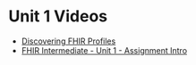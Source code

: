 # Unit 1 Videos

 * [Discovering FHIR Profiles](https://www.youtube.com/watch?v=QbJz3l4_It4)
 * [FHIR Intermediate - Unit 1 - Assignment Intro](https://www.youtube.com/watch?v=r-rsDLla9Lc)